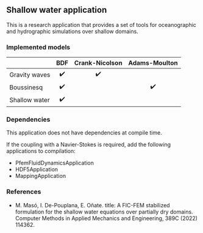 ## Shallow water application

This is a research application that provides a set of tools for oceanographic and hydrographic simulations over shallow domains.

### Implemented models

|               | BDF                | Crank-Nicolson     | Adams-Moulton      |
|---------------|:------------------:|:------------------:|:------------------:|
| Gravity waves | :heavy_check_mark: | :heavy_check_mark: |                    |
| Boussinesq    | :heavy_check_mark: |                    | :heavy_check_mark: |
| Shallow water | :heavy_check_mark: |                    |                    |

### Dependencies

This application does not have dependencies at compile time.

If the coupling with a Navier-Stokes is required, add the following applications to compilation:
- PfemFluidDynamicsApplication
- HDF5Application
- MappingApplication

### References

- M. Masó, I. De-Pouplana, E. Oñate. title:      A FIC-FEM stabilized formulation for the shallow water equations over partially dry domains. Computer Methods in Applied Mechanics and Engineering, 389C (2022) 114362.
